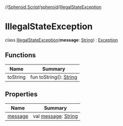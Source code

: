 //[Spheroid Script](../../index.md)/[spheroid](../index.md)/[IllegalStateException](index.md)



# IllegalStateException  
 class [IllegalStateException](index.md)(**message**: [String](../-string/index.md)) : [Exception](../-exception/index.md)   


## Functions  
  
|  Name|  Summary| 
|---|---|
| toString| fun toString(): [String](../../spheroid/-string/index.md)  <br>


## Properties  
  
|  Name|  Summary| 
|---|---|
| [message](index.md#spheroid/IllegalStateException/message/#/PointingToDeclaration/)|  val [message](index.md#spheroid/IllegalStateException/message/#/PointingToDeclaration/): [String](../-string/index.md)   <br>

